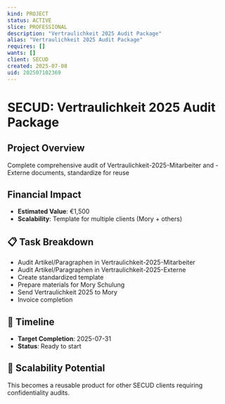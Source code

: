 ```yaml
---
kind: PROJECT
status: ACTIVE
slice: PROFESSIONAL
description: "Vertraulichkeit 2025 Audit Package"
alias: "Vertraulichkeit 2025 Audit Package"
requires: []
wants: []
client: SECUD
created: 2025-07-08
uid: 202507102369
---
```


# SECUD: Vertraulichkeit 2025 Audit Package

## Project Overview
Complete comprehensive audit of Vertraulichkeit-2025-Mitarbeiter and -Externe documents, standardize for reuse

## Financial Impact
- **Estimated Value**: €1,500
- **Scalability**: Template for multiple clients (Mory + others)

## 📋 Task Breakdown
- Audit Artikel/Paragraphen in Vertraulichkeit-2025-Mitarbeiter
- Audit Artikel/Paragraphen in Vertraulichkeit-2025-Externe  
- Create standardized template
- Prepare materials for Mory Schulung
- Send Vertraulichkeit 2025 to Mory
- Invoice completion

## 📅 Timeline
- **Target Completion**: 2025-07-31
- **Status**: Ready to start

## 🔄 Scalability Potential
This becomes a reusable product for other SECUD clients requiring confidentiality audits.
